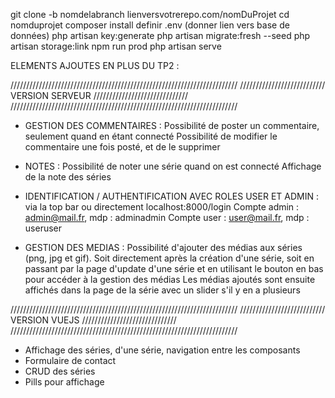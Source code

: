git clone -b nomdelabranch lienversvotrerepo.com/nomDuProjet
cd nomduprojet
composer install
definir .env (donner lien vers base de données)
php artisan key:generate
php artisan migrate:fresh --seed
php artisan storage:link
npm run prod
php artisan serve


ELEMENTS AJOUTES EN PLUS DU TP2 :

////////////////////////////////////////////////////////////////////////
/////////////////////////// VERSION SERVEUR //////////////////////////////
////////////////////////////////////////////////////////////////////////

- GESTION DES COMMENTAIRES :
    Possibilité de poster un commentaire, seulement quand en étant connecté
    Possibilité de modifier le commentaire une fois posté, et de le supprimer

- NOTES : 
    Possibilité de noter une série quand on est connecté
    Affichage de la note des séries

- IDENTIFICATION / AUTHENTIFICATION AVEC ROLES USER ET ADMIN : via la top bar ou directement localhost:8000/login
    Compte admin : admin@mail.fr, mdp : adminadmin
    Compte user : user@mail.fr, mdp : useruser

- GESTION DES MEDIAS :
    Possibilité d'ajouter des médias aux séries (png, jpg et gif). Soit directement après la création d'une série, soit en passant par la page d'update         d'une série et en utilisant le bouton en bas pour accéder à la gestion des médias
    Les médias ajoutés sont ensuite affichés dans la page de la série avec un slider s'il y en a plusieurs
    

////////////////////////////////////////////////////////////////////////
/////////////////////////// VERSION VUEJS //////////////////////////////
////////////////////////////////////////////////////////////////////////

- Affichage des séries, d'une série, navigation entre les composants
- Formulaire de contact
- CRUD des séries
- Pills pour affichage
